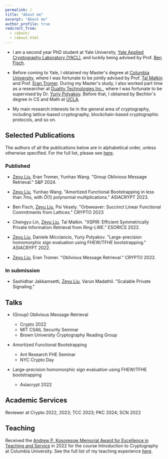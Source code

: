 ```yaml
---
permalink: /
title: "About me"
excerpt: "About me"
author_profile: true
redirect_from: 
  - /about/
  - /about.html
---
```


- I am a second year PhD student at Yale University, [Yale Applied Cryptography Laboratory (YACL)](http://yacl.cs.yale.edu/), and luckily being advised by Prof. [Ben Fisch](https://sites.google.com/site/benafisch).

- Before coming to Yale, I obtained my Master's degree at [Columbia University](https://www.columbia.edu/), where I was fortunate to be jointly advised by Prof. [Tal Malkin](http://www.cs.columbia.edu/~tal/) and Prof. [Eran Tromer](https://www.tau.ac.il/~tromer/). During my Master's study, I also worked part time as a researcher at [Duality Technologies Inc.](https://dualitytech.com/), where I was fortunate to be supervised by Dr. [Yuriy Polyakov](https://ypolyakov.gitlab.io/). Before that, I obtained by Bechlor's degree in CS and Math at [UCLA](https://www.ucla.edu/).

- My main research interests lie in the general area of cryptography, including lattice-based cryptography, blockchain-based cryptographic protocols, and so on. 

## Selected Publications
The authors of all the publications below are in alphabetical order, unless otherwise specified. For the full list, please see [here](https://zeyuthomasliu.github.io/publications/).

### Published

- <u>Zeyu Liu</u>, Eran Tromer, Yunhao Wang. "Group Oblivious Message Retrieval." S&P 2024.

- <u>Zeyu Liu</u>, Yunhao Wang. "Amortized Functional Bootstrapping in less than 7ms, with  $\tilde{O}(1)$ polynomial multiplications." ASIACRYPT 2023.

- Ben Fisch, <u>Zeyu Liu</u>, Psi Vesely. "Orbweaver: Succinct Linear Functional Commitments from Lattices." CRYPTO 2023

- Chengyu Lin, <u>Zeyu Liu</u>, Tal Malkin. "XSPIR: Efficient Symmetrically Private Information Retrieval from Ring-LWE." ESORICS 2022.

- <u>Zeyu Liu</u>, Daniele Micciancio, Yuriy Polyakov. "Large-precision homomorphic sign evaluation using FHEW/TFHE bootstrapping." ASIACRYPT 2022.

- <u>Zeyu Liu</u>, Eran Tromer. "Oblivious Message Retrieval." CRYPTO 2022. 

### In submission

- Sashidhar Jakkamsetti, <u>Zeyu Liu</u>, Varun Madathil. "Scalable Private Signaling."

## Talks

- (Group) Oblivious Message Retrieval
  - Crypto 2022
  - MIT CSAIL Security Seminar
  - Brown University Cryptography Reading Group

- Amortized Functional Bootstrapping
  - Ant Research FHE Seminar
  - NYC Crypto Day

- Large-precision homomorphic sign evaluation using FHEW/TFHE bootstrapping
  - Asiacrypt 2022

## Academic Services
Reviewer at Crypto 2022, 2023; TCC 2023; PKC 2024; SCN 2022

## Teaching
Received the [Andrew P. Kosoresow Memorial Award for Excellence in Teaching and Service](https://www.cs.columbia.edu/2017/top-students-in-computer-science-receive-awards/) in 2022 for the course Introduction to Cryptography at Columbia University.
See the full list of my teaching experience [here](https://zeyuthomasliu.github.io/teaching/).